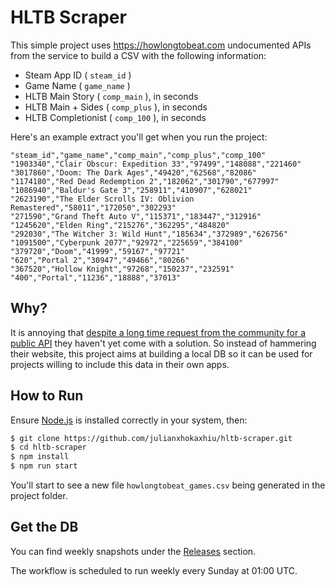 # HLTB Scraper

This simple project uses https://howlongtobeat.com undocumented APIs from the service to build a CSV with the following information:

- Steam App ID ( `steam_id` )
- Game Name ( `game_name` )
- HLTB Main Story ( `comp_main` ), in seconds
- HLTB Main + Sides ( `comp_plus` ), in seconds
- HLTB Completionist ( `comp_100` ), in seconds

Here's an example extract you'll get when you run the project:

```csv
"steam_id","game_name","comp_main","comp_plus","comp_100"
"1903340","Clair Obscur: Expedition 33","97499","148088","221460"
"3017860","Doom: The Dark Ages","49420","62568","82086"
"1174180","Red Dead Redemption 2","182062","301790","677997"
"1086940","Baldur's Gate 3","258911","410907","628021"
"2623190","The Elder Scrolls IV: Oblivion Remastered","58011","172050","302293"
"271590","Grand Theft Auto V","115371","183447","312916"
"1245620","Elden Ring","215276","362295","484820"
"292030","The Witcher 3: Wild Hunt","185634","372989","626756"
"1091500","Cyberpunk 2077","92972","225659","384100"
"379720","Doom","41999","59167","97721"
"620","Portal 2","30947","49466","80266"
"367520","Hollow Knight","97268","150237","232591"
"400","Portal","11236","18888","37013"
```

## Why?

It is annoying that [despite a long time request from the community for a public API](https://howlongtobeat.com/forum/thread/807/1) they haven't yet come with a solution.
So instead of hammering their website, this project aims at building a local DB so it can be used for projects willing to include this data in their own apps.

## How to Run

Ensure [Node.js](https://nodejs.org/) is installed correctly in your system, then:

```bash
$ git clone https://github.com/julianxhokaxhiu/hltb-scraper.git
$ cd hltb-scraper
$ npm install
$ npm run start
```

You'll start to see a new file `howlongtobeat_games.csv` being generated in the project folder.

## Get the DB

You can find weekly snapshots under the [Releases](https://github.com/julianxhokaxhiu/hltb-scraper/releases) section.

The workflow is scheduled to run weekly every Sunday at 01:00 UTC.
